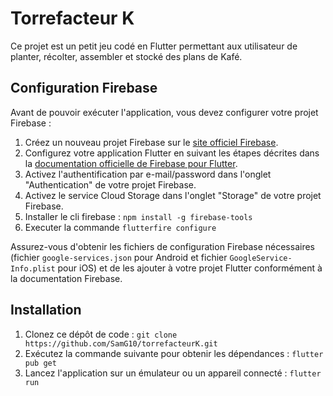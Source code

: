 # Torrefacteur K

Ce projet est un petit jeu codé en Flutter permettant aux utilisateur de planter, récolter, assembler et stocké des plans de Kafé.

## Configuration Firebase

Avant de pouvoir exécuter l'application, vous devez configurer votre projet Firebase :

1. Créez un nouveau projet Firebase sur le [site officiel Firebase](https://console.firebase.google.com/).
2. Configurez votre application Flutter en suivant les étapes décrites dans la [documentation officielle de Firebase pour Flutter](https://firebase.flutter.dev/docs/overview/).
3. Activez l'authentification par e-mail/password dans l'onglet "Authentication" de votre projet Firebase.
4. Activez le service Cloud Storage dans l'onglet "Storage" de votre projet Firebase.
5. Installer le cli firebase : `npm install -g firebase-tools`
6. Executer la commande `flutterfire configure`

Assurez-vous d'obtenir les fichiers de configuration Firebase nécessaires (fichier `google-services.json` pour Android et fichier `GoogleService-Info.plist` pour iOS) et de les ajouter à votre projet Flutter conformément à la documentation Firebase.

## Installation

1. Clonez ce dépôt de code :
   `git clone https://github.com/SamG10/torrefacteurK.git`
4. Exécutez la commande suivante pour obtenir les dépendances :
   `flutter pub get`
6. Lancez l'application sur un émulateur ou un appareil connecté :
   `flutter run`